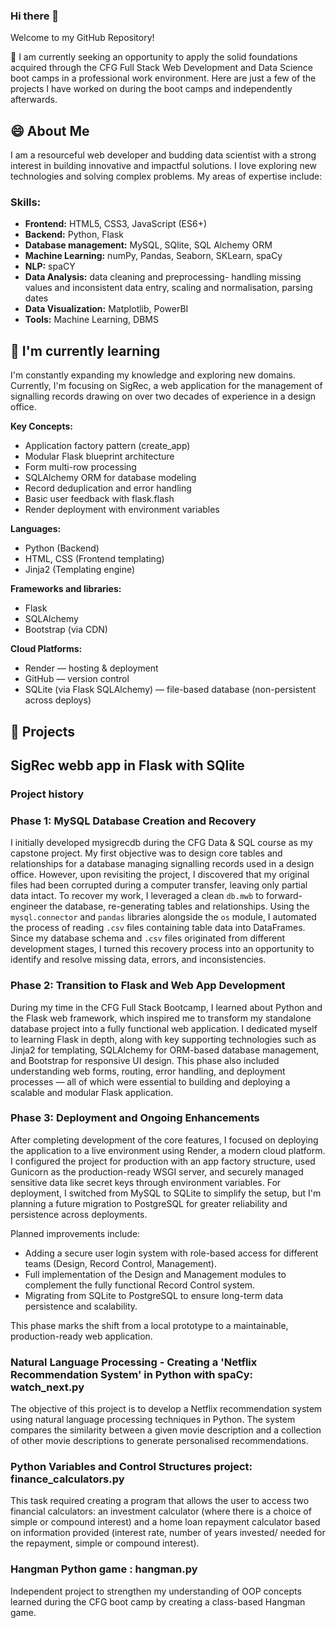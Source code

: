 ### Hi there 👋
Welcome to my GitHub Repository!

🌱 I am currently seeking an opportunity to apply the solid foundations acquired through the CFG Full Stack Web Development and Data Science boot camps in a professional work environment.
Here are just a few of the projects I have worked on during the boot camps and independently afterwards. 

## 😄 About Me 

I am a resourceful web developer and budding data scientist with a strong interest in building innovative and impactful solutions. I love exploring new technologies and solving complex problems. My areas of expertise include:

### Skills:
- **Frontend:** HTML5, CSS3, JavaScript (ES6+)
- **Backend:** Python, Flask  
- **Database management:** MySQL, SQlite, SQL Alchemy ORM
- **Machine Learning:** numPy, Pandas, Seaborn, SKLearn, spaCy
- **NLP:** spaCY
- **Data Analysis:** data cleaning and preprocessing- handling missing values and inconsistent data entry, scaling and normalisation, parsing dates
- **Data Visualization:** Matplotlib, PowerBI
- **Tools:** Machine Learning, DBMS


## 🌱 I'm currently learning

I'm constantly expanding my knowledge and exploring new domains. Currently, I'm focusing on SigRec, a web application for the management of signalling records drawing on over two decades of experience in a design office.

**Key Concepts:**
- Application factory pattern (create_app)
- Modular Flask blueprint architecture
- Form multi-row processing
- SQLAlchemy ORM for database modeling
- Record deduplication and error handling
- Basic user feedback with flask.flash
- Render deployment with environment variables
   
**Languages:**
- Python (Backend)
- HTML, CSS (Frontend templating)
- Jinja2 (Templating engine)
  
**Frameworks and libraries:**
- Flask
- SQLAlchemy
- Bootstrap (via CDN)
  
**Cloud Platforms:**
 - Render — hosting & deployment
 - GitHub — version control
 - SQLite (via Flask SQLAlchemy) — file-based database (non-persistent across deploys)


## 🔭 Projects

## SigRec webb app in Flask with SQlite 

### Project history

### Phase 1: MySQL Database Creation and Recovery  
I initially developed mysigrecdb during the CFG Data & SQL course as my capstone project.
My first objective was to design core tables and relationships for a database managing signalling records used in a design office. However, upon revisiting the project, I discovered that my original files had been corrupted during a computer transfer, leaving only partial data intact. To recover my work, I leveraged a clean `db.mwb` to forward-engineer the database, re-generating tables and relationships.
Using the `mysql.connector` and `pandas` libraries alongside the `os` module, I automated the process of reading `.csv` files containing table data into DataFrames. Since my database schema and `.csv` files originated from different development stages, I turned this recovery process into an opportunity to identify and resolve missing data, errors, and inconsistencies.

### Phase 2: Transition to Flask and Web App Development  
During my time in the CFG Full Stack Bootcamp, I learned about Python and the Flask web framework, which inspired me to transform my standalone database project into a fully functional web application. I dedicated myself to learning Flask in depth, along with key supporting technologies such as Jinja2 for templating, SQLAlchemy for ORM-based database management, and Bootstrap for responsive UI design. This phase also included understanding web forms, routing, error handling, and deployment processes — all of which were essential to building and deploying a scalable and modular Flask application.

### Phase 3: Deployment and Ongoing Enhancements
After completing development of the core features, I focused on deploying the application to a live environment using Render, a modern cloud platform. I configured the project for production with an app factory structure, used Gunicorn as the production-ready WSGI server, and securely managed sensitive data like secret keys through environment variables.
For deployment, I switched from MySQL to SQLite to simplify the setup, but I'm planning a future migration to PostgreSQL for greater reliability and persistence across deployments.

Planned improvements include:

- Adding a secure user login system with role-based access for different teams (Design, Record Control, Management).
- Full implementation of the Design and Management modules to complement the fully functional Record Control system.
- Migrating from SQLite to PostgreSQL to ensure long-term data persistence and scalability.

This phase marks the shift from a local prototype to a maintainable, production-ready web application.





### Natural Language Processing - Creating a 'Netflix Recommendation System' in Python with spaCy: watch_next.py

The objective of this project is to develop a Netflix recommendation system using natural language processing techniques in Python. The system compares the similarity between a given movie description and a collection of other movie descriptions to generate personalised recommendations.

### Python Variables and Control Structures project: finance_calculators.py

This task required creating a program that allows the user to access two financial calculators: an investment calculator (where there is a choice of simple or compound interest) and a home loan repayment calculator based on information provided (interest rate, number of years invested/ needed for the repayment, simple or compound interest). 

### Hangman Python game : hangman.py

Independent project to strengthen my understanding of OOP concepts learned during the CFG boot camp by creating a class-based Hangman game.





